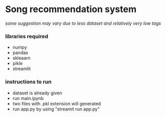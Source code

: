 <h1>Song recommendation system</h1>
<p><i>some suggestion may vary due to less dataset and relatively very low tags</i></p>
<h3>libraries required</h3>
<ul>
  <li>numpy</li>
  <li>pandas</li>
  <li>skleaarn</li>
  <li>pikle</li>
  <li>streamlit</li>
</ul>

<h3>instructions to run</h3>
<ul>
  <li>dataset is already given</li>
  <li>run main.ipynb</li>
  <li>two files with .pkl extension will generated</li>
  <li>run app.py by using "streamit run app.py"</li>
</ul>

